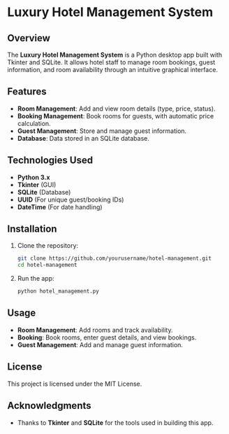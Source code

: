 # Luxury Hotel Management System

## Overview

The **Luxury Hotel Management System** is a Python desktop app built with Tkinter and SQLite. It allows hotel staff to manage room bookings, guest information, and room availability through an intuitive graphical interface.

## Features

- **Room Management**: Add and view room details (type, price, status).
- **Booking Management**: Book rooms for guests, with automatic price calculation.
- **Guest Management**: Store and manage guest information.
- **Database**: Data stored in an SQLite database.

## Technologies Used

- **Python 3.x**
- **Tkinter** (GUI)
- **SQLite** (Database)
- **UUID** (For unique guest/booking IDs)
- **DateTime** (For date handling)

## Installation

1. Clone the repository:
    ```bash
    git clone https://github.com/yourusername/hotel-management.git
    cd hotel-management
    ```

2. Run the app:
    ```bash
    python hotel_management.py
    ```

## Usage

- **Room Management**: Add rooms and track availability.
- **Booking**: Book rooms, enter guest details, and view bookings.
- **Guest Management**: Add and manage guest information.

## License

This project is licensed under the MIT License.

## Acknowledgments

- Thanks to **Tkinter** and **SQLite** for the tools used in building this app.

